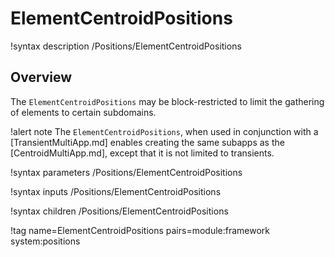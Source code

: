 # ElementCentroidPositions

!syntax description /Positions/ElementCentroidPositions

## Overview

The `ElementCentroidPositions` may be block-restricted to limit the gathering of elements
to certain subdomains.

!alert note
The `ElementCentroidPositions`, when used in conjunction with a [TransientMultiApp.md]
enables creating the same subapps as the [CentroidMultiApp.md], except that it is not limited to transients.

!syntax parameters /Positions/ElementCentroidPositions

!syntax inputs /Positions/ElementCentroidPositions

!syntax children /Positions/ElementCentroidPositions

!tag name=ElementCentroidPositions pairs=module:framework system:positions
